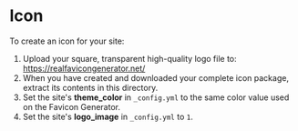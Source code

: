 # Icon

To create an icon for your site:

1. Upload your square, transparent high-quality logo file to: https://realfavicongenerator.net/
2. When you have created and downloaded your complete icon package, extract its contents in this directory.
3. Set the site's **theme_color** in `_config.yml` to the same color value used on the Favicon Generator.
4. Set the site's **logo_image** in `_config.yml` to `1`.
